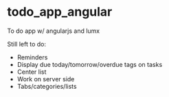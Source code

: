 todo_app_angular
================

To do app w/ angularjs and lumx



Still left to do:

- Reminders
- Display due today/tomorrow/overdue tags on tasks
- Center list
- Work on server side
- Tabs/categories/lists
